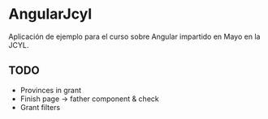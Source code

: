 # AngularJcyl

Aplicación de ejemplo para el curso sobre Angular impartido en Mayo en la JCYL.

## TODO

* Provinces in grant
* Finish page -> father component & check
* Grant filters
